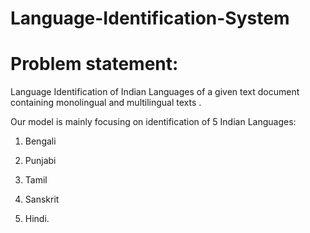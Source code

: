 # Language-Identification-System
# Problem statement:
Language Identification of Indian Languages of a given text document containing monolingual and multilingual texts . 

Our model is mainly focusing on identification of 5 Indian Languages: 
1. Bengali

2. Punjabi 

3. Tamil 

4. Sanskrit 

5. Hindi.
